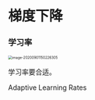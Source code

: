 # 梯度下降

### 学习率

<img src="https://gitee.com/karlhan/picgo/raw/master/img//omzwaZOcNkiCEgv.png" alt="image-20200901150226305" style="zoom:50%;" />

学习率要合适。

Adaptive Learning Rates



